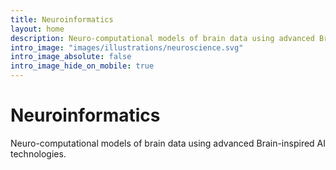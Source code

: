 ```yaml
---
title: Neuroinformatics
layout: home
description: Neuro-computational models of brain data using advanced Brain-inspired AI technologies.
intro_image: "images/illustrations/neuroscience.svg"
intro_image_absolute: false
intro_image_hide_on_mobile: true
---
```


# Neuroinformatics

Neuro-computational models of brain data using advanced Brain-inspired AI technologies.
